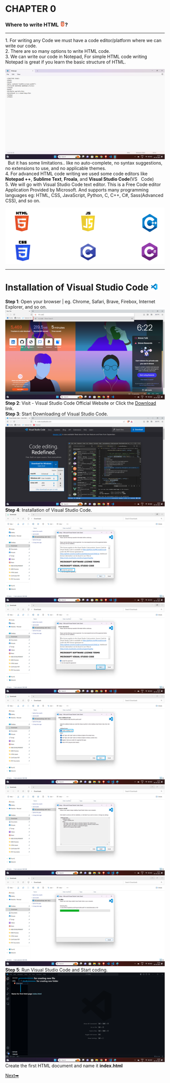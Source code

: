 # CHAPTER 0
### Where to write HTML <img src="https://github.com/Ninja-Vikash/Assets/blob/main/HTML%20Assets/htmlLogo.png" height="16px"/>?
<hr>
1. For writing any Code we must have a code editor/platform where we can write our code.<br>
2. There are so many options to write HTML code.<br>
3. We can write our code in Notepad, For simple HTML code writing Notepad is great if you learn the basic structure of HTML.

![notepad](https://github.com/Ninja-Vikash/Assets/blob/main/HTML%20Assets/notepad-view.png) <br>
&nbsp; But it has some limitations.. like no auto-complete, no syntax suggestions, no extensions to use, and no applicable themes.<br>
4. For advanced HTML code writing we used some code editors like **Notepad ++**, **Sublime Text**, **Froala**, and **Visual Studio Code**(VS &nbsp; Code)<br>
5. We will go with Visual Studio Code text editor. This is a Free Code editor Application Provided by Microsoft. And supports many programming languages eg: HTML, CSS, JavaScript, Python, C, C++, C#, Sass(Advanced CSS), and so on.

![Supported Languages](https://github.com/Ninja-Vikash/Assets/blob/main/HTML%20Assets/Supported%20Languages.png)
<hr>

# Installation of Visual Studio Code <img src="https://github.com/Ninja-Vikash/Assets/blob/main/HTML%20Assets/vs%20code.png" height="24px"/><br>
**Step 1**: Open your browser | eg. Chrome, Safari, Brave, Firebox, Internet Explorer, and so on.<br>
![browser window](https://github.com/Ninja-Vikash/Assets/blob/main/HTML%20Assets/browser%20window.png) <br>
**Step 2**: Visit - Visual Studio Code Official Website or Click the <a href="https://code.visualstudio.com/" target="_blank">Download</a> link.<br>
**Step 3**: Start Downloading of Visual Studio Code.
![start download](https://github.com/Ninja-Vikash/Assets/blob/main/HTML%20Assets/Setup.png) <br>
**Step 4**: Installation of Visual Studio Code.
![Process1](https://github.com/Ninja-Vikash/Assets/blob/main/HTML%20Assets/Installing-option.png) <br>
![Process2](https://github.com/Ninja-Vikash/Assets/blob/main/HTML%20Assets/Installing-option1.png) <br>
![Process3](https://github.com/Ninja-Vikash/Assets/blob/main/HTML%20Assets/Installing-option2.png) <br>
![Process4](https://github.com/Ninja-Vikash/Assets/blob/main/HTML%20Assets/Installing-option3.png) <br>
![Process5](https://github.com/Ninja-Vikash/Assets/blob/main/HTML%20Assets/Installing-option4.png) <br>
**Step 5**: Run Visual Studio Code and Start coding.
![first appearance](https://github.com/Ninja-Vikash/Assets/blob/main/HTML%20Assets/first%20apperance.png)
Create the first HTML document and name it **index.html**

<p>
  <a href="https://github.com/Ninja-Vikash/HTML/tree/main/CHAPTER%201%20-%20HTML%20Introduction">Next➡</a>
</p>
